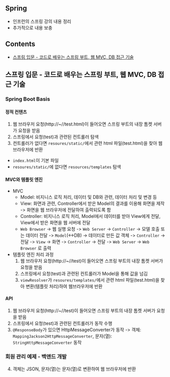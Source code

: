 ## Spring 
* 인프런의 스프링 강의 내용 정리
* 추가적으로 내용 보충

## Contents
- [스프링 입문 - 코드로 배우는 스프링 부트, 웹 MVC, DB 접근 기술](#스프링-입문---코드로-배우는-스프링-부트-웹-mvc-db-접근-기술)

## 스프링 입문 - 코드로 배우는 스프링 부트, 웹 MVC, DB 접근 기술
### Spring Boot Basis
#### 정적 컨텐츠
1. 웹 브라우저 요청(http://~//test.html)이 들어오면 스프링 부트의 내장 톰켓 서버가 요청을 받음 
2. 스프링에서 요청(test)과 관련된 컨트롤러 탐색
3. 컨트롤러가 없다면 `resoures/static/`에서 관련 html 파일(test.html)을 찾아 웹브라우저에 반환
* `index.html`이 기본 파일
* `resoures/static/`에 없다면 `resources/templates` 탐색
#### MVC와 템플릿 엔진
* MVC
  * Model: 비지니스 로직 처리, 데이터 및 DB와 관련, 데이터 처리 및 변경 등
  * View: 화면과 관련, Controller에서 받은 Model의 결과를 이용해 화면을 제작 -> 화면을 웹 브라우저에 전달하여 출력되도록 함
  * Controller: 비지니스 로직 처리, Model에서 데이터를 받아 View에게 전달, View에서 받은 화면을 웹 서버에 전달
  * `Web Browser` -> 웹 실행 요청 -> `Web Server` -> `Controller` -> 모델 호출 또는 데이터 전달 -> `Model`(<->DB) -> 데이터로 만든 값 객체 -> `Controller` -> 전달 -> `View` -> 화면 -> `Controller` -> 전달 -> `Web Server` -> `Web Browser` 로 출력
* 템플릿 엔진 처리 과정
  1. 웹 브라우저 요청(http://~//test)이 들어오면 스프링 부트의 내장 톰켓 서버가 요청을 받음 
  2. 스프링에서 요청(test)과 관련된 컨트롤러가 Model을 통해 값을 넘김
  3. `viewResolver`가 `resoures/templates/`에서 관련 html 파일(test.html)을 찾아 변환(템플릿 처리)하여 웹브라우저에 반환
#### API
  1. 웹 브라우저 요청(http://~//test)이 들어오면 스프링 부트의 내장 톰켓 서버가 요청을 받음 
  2. 스프링에서 요청(test)과 관련된 컨트롤러가 동작 수행
  3. `@ResponseBody`가 있으면 HttpMessageConverter가 동작 -> 객체: `MappingJackson2HttpMessageConverter`, 문자(열): `StringHttpMessageConverter` 동작
### 회원 관리 예제 - 백앤드 개발

  4. 객체는 JSON, 문자(열)는 문자(열)로 변환하여 웹 브라우저에 반환
